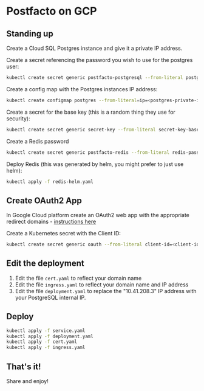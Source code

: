 # Postfacto on GCP

## Standing up

Create a Cloud SQL Postgres instance and give it a private IP address.

Create a secret referencing the password you wish to use for the postgres user:

```bash
kubectl create secret generic postfacto-postgresql --from-literal postgres-password=<my-pass>
```

Create a config map with the Postgres instances IP address:

```bash
kubectl create configmap postgres --from-literal=ip=<postgres-private-ip>
```

Create a secret for the base key (this is a random thing they use for security):

```bash
kubectl create secret generic secret-key --from-literal secret-key-base=2asd123Ads
```

Create a Redis password

```bash
kubectl create secret generic postfacto-redis --from-literal redis-password=<my-pass>
```

Deploy Redis (this was generated by helm, you might prefer to just use helm):

```bash
kubectl apply -f redis-helm.yaml
```

## Create OAuth2 App

In Google Cloud platform create an OAuth2 web app with the appropriate redirect domains - [instructions here](https://github.com/pivotal/postfacto/blob/master/deployment/README.md#allowing-users-to-create-retros)

Create a Kubernetes secret with the Client ID:

```bash
kubectl create secret generic oauth --from-literal client-id=<client-id>
```

## Edit the deployment

1. Edit the file `cert.yaml` to reflect your domain name
2. Edit the file `ingress.yaml` to reflect your domain name and IP address
3. Edit the file `deployment.yaml` to replace the "10.41.208.3" IP address with your PostgreSQL internal IP.

## Deploy

```bash
kubectl apply -f service.yaml
kubectl apply -f deployment.yaml
kubectl apply -f cert.yaml
kubectl apply -f ingress.yaml
```

## That's it!

Share and enjoy!
